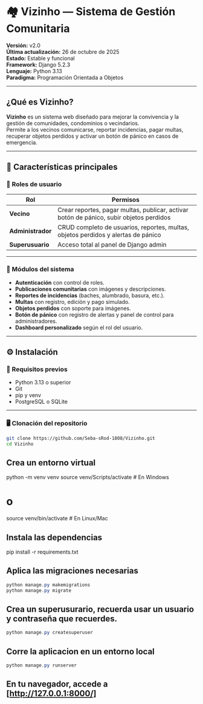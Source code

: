 # 🏘️ Vizinho — Sistema de Gestión Comunitaria

**Versión:** v2.0  
**Última actualización:** 26 de octubre de 2025  
**Estado:** Estable y funcional  
**Framework:** Django 5.2.3  
**Lenguaje:** Python 3.13  
**Paradigma:** Programación Orientada a Objetos

---

## ¿Qué es Vizinho?

**Vizinho** es un sistema web diseñado para mejorar la convivencia y la gestión de comunidades, condominios o vecindarios.  
Permite a los vecinos comunicarse, reportar incidencias, pagar multas, recuperar objetos perdidos y activar un botón de pánico en casos de emergencia.  

---

## 🚀 Características principales

### 👥 Roles de usuario
| Rol | Permisos |
|------|-----------|
| **Vecino** | Crear reportes, pagar multas, publicar, activar botón de pánico, subir objetos perdidos |
| **Administrador** | CRUD completo de usuarios, reportes, multas, objetos perdidos y alertas de pánico |
| **Superusuario** | Acceso total al panel de Django admin |

---

### 🧩 Módulos del sistema
- **Autenticación** con control de roles.
- **Publicaciones comunitarias** con imágenes y descripciones.
- **Reportes de incidencias** (baches, alumbrado, basura, etc.).
- **Multas** con registro, edición y pago simulado.
- **Objetos perdidos** con soporte para imágenes.
- **Botón de pánico** con registro de alertas y panel de control para administradores.
- **Dashboard personalizado** según el rol del usuario.

---

## ⚙️ Instalación

### 🔧 Requisitos previos
- Python 3.13 o superior  
- Git  
- pip y venv  
- PostgreSQL o SQLite  

---

### 🖥️ Clonación del repositorio
```bash
git clone https://github.com/Seba-sRod-1808/Vizinho.git
cd Vizinho
```
## Crea un entorno virtual
python -m venv venv
source venv/Scripts/activate     # En Windows
# o
source venv/bin/activate         # En Linux/Mac

## Instala las dependencias
pip install -r requirements.txt

## Aplica las migraciones necesarias

```powershell
python manage.py makemigrations
python manage.py migrate
```

## Crea un superusurario, recuerda usar un usuario y contraseña que recuerdes.
```powershell
python manage.py createsuperuser
```

## Corre la aplicacion en un entorno local
```powershell
python manage.py runserver
```
## En tu navegador, accede a [http://127.0.0.1:8000/]
